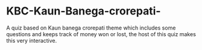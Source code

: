 # KBC-Kaun-Banega-crorepati-
A quiz based on Kaun banega crorepati theme which includes some questions and keeps track of money won or lost, the host of this quiz makes this very interactive.
